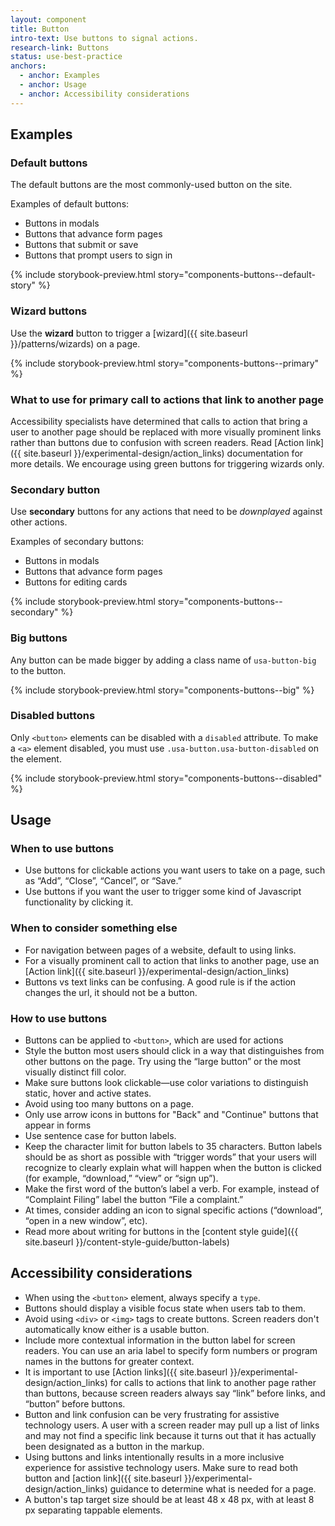 ```yaml
---
layout: component
title: Button
intro-text: Use buttons to signal actions.
research-link: Buttons
status: use-best-practice
anchors:
  - anchor: Examples
  - anchor: Usage
  - anchor: Accessibility considerations
---
```


## Examples

### Default buttons

The default buttons are the most commonly-used button on the site.

Examples of default buttons:
- Buttons in modals
- Buttons that advance form pages 
- Buttons that submit or save
- Buttons that prompt users to sign in 

{% include storybook-preview.html story="components-buttons--default-story" %}

### Wizard buttons

Use the **wizard** button to trigger a [wizard]({{ site.baseurl }}/patterns/wizards) on a page.

{% include storybook-preview.html story="components-buttons--primary" %}

### What to use for primary call to actions that link to another page 
Accessibility specialists have determined that calls to action that bring a user to another page should be replaced with more visually prominent links rather than buttons due to confusion with screen readers. Read [Action link]({{ site.baseurl }}/experimental-design/action_links) documentation for more details. We encourage using green buttons for triggering wizards only. 

### Secondary button

Use **secondary** buttons for any actions that need to be _downplayed_ against other actions.

Examples of secondary buttons:
* Buttons in modals 
* Buttons that advance form pages 
* Buttons for editing cards

{% include storybook-preview.html story="components-buttons--secondary" %}

### Big buttons

Any button can be made bigger by adding a class name of `usa-button-big` to the button.

{% include storybook-preview.html story="components-buttons--big" %}

### Disabled buttons

Only `<button>` elements can be disabled with a `disabled` attribute. To make a `<a>` element disabled, you must use `.usa-button.usa-button-disabled` on the element.

{% include storybook-preview.html story="components-buttons--disabled" %}

## Usage

### When to use buttons

* Use buttons for clickable actions you want users to take on a page, such as “Add”, “Close”, “Cancel”, or “Save.”
* Use buttons if you want the user to trigger some kind of Javascript functionality by clicking it.

### When to consider something else
* For navigation between pages of a website, default to using links.
* For a visually prominent call to action that links to another page, use an [Action link]({{ site.baseurl }}/experimental-design/action_links)
* Buttons vs text links can be confusing. A good rule is if the action changes the url, it should not be a button.

### How to use buttons
* Buttons can be applied to `<button>`, which are used for actions
* Style the button most users should click in a way that distinguishes from other buttons on the page. Try using the “large button” or the most visually distinct fill color.
* Make sure buttons look clickable—use color variations to distinguish static, hover and active states.
* Avoid using too many buttons on a page.
* Only use  arrow icons  in buttons for "Back" and "Continue" buttons that appear in forms 
* Use sentence case for button labels.
* Keep the character limit for button labels to 35 characters. Button labels should be as short as possible with “trigger words” that your users will recognize to clearly explain what will happen when the button is clicked (for example, “download,” “view” or “sign up”). 
* Make the first word of the button’s label a verb. For example, instead of “Complaint Filing” label the button “File a complaint.”
* At times, consider adding an icon to signal specific actions (“download”, “open in a new window”, etc).
* Read more about writing for buttons in the [content style guide]({{ site.baseurl }}/content-style-guide/button-labels)

## Accessibility considerations

* When using the `<button>` element, always specify a `type`.
* Buttons should display a visible focus state when users tab to them.
* Avoid using `<div>` or `<img>` tags to create buttons. Screen readers don't automatically know either is a usable button.
* Include more contextual information in the button label for screen readers. You can use an aria label to specify form numbers or program names in the buttons for greater context. 
* It is important to use [Action links]({{ site.baseurl }}/experimental-design/action_links) for calls to actions that link to another page rather than buttons, because screen readers always say “link” before links, and “button” before buttons. 
* Button and link confusion can be very frustrating for assistive technology users. A user with a screen reader may pull up a list of links and may not find a specific link because it turns out that it has actually been designated as a button in the markup. 
* Using buttons and links intentionally results in a more inclusive experience for assistive technology users. Make sure to read both button and [action link]({{ site.baseurl }}/experimental-design/action_links) guidance to determine what is needed for a page. 
* A button's tap target size should be at least 48 x 48 px, with at least 8 px separating tappable elements. 
